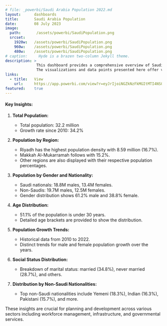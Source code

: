 ```yaml
---
# file: _powerbi/Saudi Arabia Population 2022.md
layout:      dashboards
title:       Saudi Arabia Population
date:        08 July 2023
image:
  path:       /assets/powerbi/SaudiPopulation.png
  srcset:
    1920w:   /assets/powerbi/SaudiPopulation.png
    960w:    /assets/powerbi/SaudiPopulation.png
    480w:    /assets/powerbi/SaudiPopulation.png
# caption:     Hyde is a brazen two-column Jekyll theme.
description: >
              This dashboard provides a comprehensive overview of Saudi Arabia's population for the year 2022. 
              The visualizations and data points presented here offer valuable insights into various demographic aspects, enabling informed decision-making.
links:
  - title:   View
    url:     https://app.powerbi.com/view?r=eyJrIjoiNGZkNzFkMGItMTI4NS00Y2ZmLWI0YjItNDI5YWVhZjc0YzkyIiwidCI6IjZiY2E4MzUxLTAxZDMtNDI1Mi04NWVhLWJkYThmOGQyMzViZCIsImMiOjl9
featured:    true
---
```

#### Key Insights:

1.  **Total Population:**
	- Total population: 32.2 million
	- Growth rate since 2010: 34.2%
2.  **Population by Region:**
    -   Riyadh has the highest population density with 8.59 million (16.7%).
    -   Makkah Al-Mukarramah follows with 15.2%.
    -   Other regions are also displayed with their respective population percentages.

3.  **Population by Gender and Nationality:**
    
    -   Saudi nationals: 18.8M males, 13.4M females.
    -   Non-Saudis: 19.7M males, 12.5M females.
    -   Gender distribution shows 61.2% male and 38.8% female.
   
4.  **Age Distribution:**
    
    -   51.1% of the population is under 30 years.
    -   Detailed age brackets are provided to show the distribution.
   
5.  **Population Growth Trends:**
    -   Historical data from 2010 to 2022.
    -   Distinct trends for male and female population growth over the years.
    
6.  **Social Status Distribution:**
    -   Breakdown of marital status: married (34.8%), never married (28.7%), and others.
    
7.  **Distribution by Non-Saudi Nationalities:**
    -   Top non-Saudi nationalities include Yemeni (18.3%), Indian (16.3%), Pakistani (15.7%), and more.

These insights are crucial for planning and development across various sectors including workforce management, infrastructure, and governmental services.
